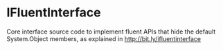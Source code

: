 IFluentInterface
================

Core interface source code to implement fluent APIs that hide the default System.Object members, as explained in http://bit.ly/ifluentinterface
